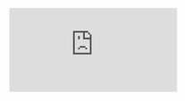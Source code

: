 ![github large](https://github.com/omarbelkady/Python/blob/master/TensorFlow2.0/Neural.Network.pdf)
